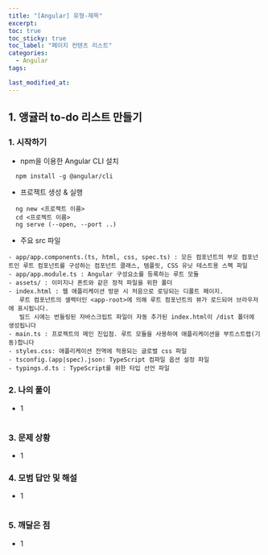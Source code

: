 ```yaml
---
title: "[Angular] 유형-제목"
excerpt:
toc: true
toc_sticky: true
toc_label: "페이지 컨텐츠 리스트"
categories:
  - Angular
tags:

last_modified_at:
---
```


## **1. 앵귤러 to-do 리스트 만들기**

### 1. 시작하기

- npm을 이용한 Angular CLI 설치

```cli
  npm install -g @angular/cli
```

- 프로젝트 생성 & 실행

```cli
  ng new <프로젝트 이름>
  cd <프로젝트 이름>
  ng serve (--open, --port ..)
```

- 주요 src 파일

```
- app/app.components.(ts, html, css, spec.ts) : 모든 컴포넌트의 부모 컴포넌트인 루트 컴포넌트를 구성하는 컴포넌트 클래스, 템플릿, CSS 유닛 테스트용 스펙 파일
- app/app.module.ts : Angular 구성요소를 등록하는 루트 모듈
- assets/ : 이미지나 폰트와 같은 정적 파일을 위한 폴더
- index.html : 웹 애플리케이션 방문 시 처음으로 로딩되는 디폴트 페이지.
   루트 컴포넌트의 셀렉터인 <app-root>에 의해 루트 컴포넌트의 뷰가 로드되어 브라우저에 표시됩니다.
   빌드 시에는 번들링된 자바스크립트 파일이 자동 추가된 index.html이 /dist 폴더에 생성됩니다
- main.ts : 프로젝트의 메인 진입점. 루트 모듈을 사용하여 애플리케이션을 부트스트랩(기동)합니다
- styles.css: 애플리케이션 전역에 적용되는 글로벌 css 파일
- tsconfig.(app|spec).json: TypeScript 컴파일 옵션 설정 파일
- typings.d.ts : TypeScript를 위한 타입 선언 파일
```

### 2. 나의 풀이

- 1

  ```javascript

  ```

### 3. 문제 상황

- 1

### 4. 모범 답안 및 해설

- 1

  ```javascript

  ```

### 5. 깨달은 점

- 1
